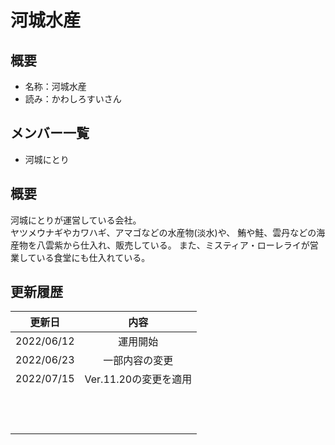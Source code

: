 # 河城水産

## 概要
- 名称：河城水産
- 読み：かわしろすいさん

## メンバー一覧
- 河城にとり

## 概要
河城にとりが運営している会社。<br />
ヤツメウナギやカワハギ、アマゴなどの水産物(淡水)や、
鮪や鮭、雲丹などの海産物を八雲紫から仕入れ、販売している。
また、ミスティア・ローレライが営業している食堂にも仕入れている。

## 更新履歴
| 更新日 | 内容 |
| :---: | :---: |
| 2022/06/12 | 運用開始 |
| 2022/06/23 | 一部内容の変更 |
| 2022/07/15 | Ver.11.20の変更を適用 |
| | |
| | |
| | |
| | |
| | |
| | |
| | |
| | |
| | |
| | |
| | |
| | |

